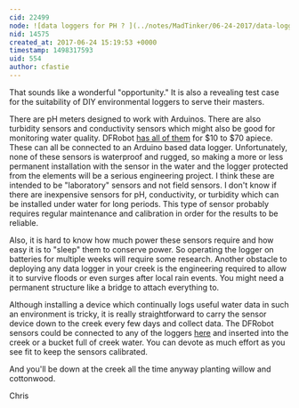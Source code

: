 ```yaml
---
cid: 22499
node: ![data loggers for PH ? ](../notes/MadTinker/06-24-2017/data-loggers-for-ph)
nid: 14575
created_at: 2017-06-24 15:19:53 +0000
timestamp: 1498317593
uid: 554
author: cfastie
---
```


That sounds like a wonderful "opportunity."  It is also a revealing test case for the suitability of DIY environmental loggers to serve their masters. 

There are pH meters designed to work with Arduinos. There are also turbidity sensors and conductivity sensors which might also be good for monitoring water quality. DFRobot [has all of them](https://www.dfrobot.com/category-68.html) for $10 to $70 apiece. These can all be connected to an Arduino based data logger. Unfortunately, none of these sensors is waterproof and rugged, so making a more or less permanent installation with the sensor in the water and the logger protected from the elements will be a serious engineering project. I think these are intended to be "laboratory" sensors and not field sensors. I don't know if there are inexpensive sensors for pH, conductivity, or turbidity which can be installed under water for long periods. This type of sensor probably requires regular maintenance and calibration in order for the results to be reliable.

Also, it is hard to know how much power these sensors require and how easy it is to "sleep" them to conserve power. So operating the logger on batteries for multiple weeks will require some research. Another obstacle to deploying any data logger in your creek is the engineering required to allow it to survive floods or even surges after local rain events. You might need a permanent structure like a bridge to attach everything to.

Although installing a device which continually logs useful water data in such an environment is tricky, it is really straightforward to carry the sensor device down to the creek every few days and collect data. The DFRobot sensors could be connected to any of the loggers [here](https://publiclab.org/wiki/data-logging) and inserted into the creek or a bucket full of creek water. You can devote as much effort as you see fit to keep the sensors calibrated. 

And you'll be down at the creek all the time anyway planting willow and cottonwood.

Chris

